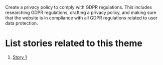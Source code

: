 Create a privacy policy to comply with GDPR regulations. This includes researching GDPR regulations, drafting a privacy policy, and making sure that the website is in compliance with all GDPR regulations related to user data protection.

# List stories related to this theme
1. [Story 1](../../../../../documentation/templates/theme/initiatives/epics/stories/story_template.md)
